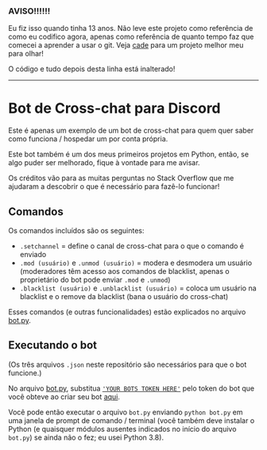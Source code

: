 ### AVISO!!!!!!
Eu fiz isso quando tinha 13 anos. Não leve este projeto como referência de como eu codifico agora, apenas como referência de quanto tempo faz que comecei a aprender a usar o git. Veja [cade](https://github.com/clearlakes/cade) para um projeto melhor meu para olhar!

O código e tudo depois desta linha está inalterado!

---

# Bot de Cross-chat para Discord
Este é apenas um exemplo de um bot de cross-chat para quem quer saber como funciona / hospedar um por conta própria.

Este bot também é um dos meus primeiros projetos em Python, então, se algo puder ser melhorado, fique à vontade para me avisar.

Os créditos vão para as muitas perguntas no Stack Overflow que me ajudaram a descobrir o que é necessário para fazê-lo funcionar!

## Comandos
Os comandos incluídos são os seguintes:
- `.setchannel` = define o canal de cross-chat para o que o comando é enviado
- `.mod (usuário)` e `.unmod (usuário)` = modera e desmodera um usuário (moderadores têm acesso aos comandos de blacklist, apenas o proprietário do bot pode enviar `.mod` e `.unmod`)
- `.blacklist (usuário)` e `.unblacklist (usuário)` = coloca um usuário na blacklist e o remove da blacklist (bana o usuário do cross-chat)

Esses comandos (e outras funcionalidades) estão explicados no arquivo [bot.py](https://github.com/go-off-i-guess/cross-chat/blob/master/bot.py).

## Executando o bot
(Os três arquivos `.json` neste repositório são necessários para que o bot funcione.)

No arquivo [bot.py](https://github.com/go-off-i-guess/cross-chat/blob/master/bot.py), substitua [`'YOUR BOTS TOKEN HERE'`](https://github.com/go-off-i-guess/cross-chat/blob/master/bot.py#L6) pelo token do bot que você obteve ao criar seu bot [aqui](https://discord.com/developers/applications).

Você pode então executar o arquivo `bot.py` enviando `python bot.py` em uma janela de prompt de comando / terminal (você também deve instalar o Python (e quaisquer módulos ausentes indicados no início do arquivo `bot.py`) se ainda não o fez; eu usei Python 3.8).

